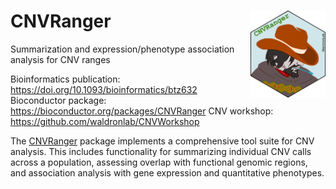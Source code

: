 # CNVRanger <a href='https://bioconductor.org/packages/CNVRanger'><img src='https://raw.githubusercontent.com/Bioconductor/BiocStickers/master/CNVRanger/CNVRanger.png' align="right" height="139" /></a>
Summarization and expression/phenotype association analysis for CNV ranges

Bioinformatics publication: https://doi.org/10.1093/bioinformatics/btz632
Bioconductor package: https://bioconductor.org/packages/CNVRanger
CNV workshop: https://github.com/waldronlab/CNVWorkshop

The [CNVRanger](https://bioconductor.org/packages/CNVRanger) package implements a comprehensive tool suite for CNV analysis. This includes functionality for summarizing individual CNV calls across a population, assessing overlap with functional genomic regions, and association analysis with gene expression and quantitative phenotypes.
